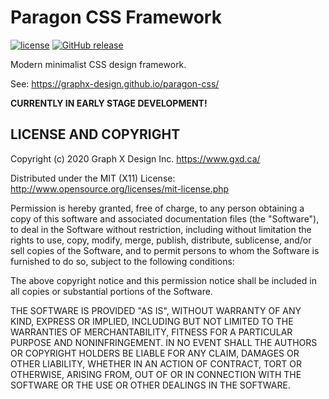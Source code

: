 # Paragon CSS Framework

[![license](https://img.shields.io/github/license/graphx-design/paragon-css.svg?style=plastic)]() [![GitHub release](https://img.shields.io/github/release/graphx-design/paragon-css.svg?style=plastic)]()

Modern minimalist CSS design framework.

See: https://graphx-design.github.io/paragon-css/

**CURRENTLY IN EARLY STAGE DEVELOPMENT!**

## LICENSE AND COPYRIGHT

Copyright (c) 2020 Graph X Design Inc. <https://www.gxd.ca/>

Distributed under the MIT (X11) License:
http://www.opensource.org/licenses/mit-license.php

Permission is hereby granted, free of charge, to any person obtaining a copy of this software and associated documentation files (the "Software"), to deal in the Software without restriction, including without limitation the rights to use, copy, modify, merge, publish, distribute, sublicense, and/or sell copies of the Software, and to permit persons to whom the Software is furnished to do so, subject to the following conditions:

The above copyright notice and this permission notice shall be included in all copies or substantial portions of the Software.

THE SOFTWARE IS PROVIDED "AS IS", WITHOUT WARRANTY OF ANY KIND, EXPRESS OR IMPLIED, INCLUDING BUT NOT LIMITED TO THE WARRANTIES OF MERCHANTABILITY, FITNESS FOR A PARTICULAR PURPOSE AND NONINFRINGEMENT. IN NO EVENT SHALL THE AUTHORS OR COPYRIGHT HOLDERS BE LIABLE FOR ANY CLAIM, DAMAGES OR OTHER LIABILITY, WHETHER IN AN ACTION OF CONTRACT, TORT OR OTHERWISE, ARISING FROM, OUT OF OR IN CONNECTION WITH THE SOFTWARE OR THE USE OR OTHER DEALINGS IN THE SOFTWARE.
